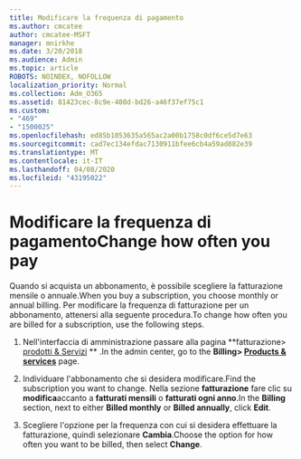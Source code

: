 ```yaml
---
title: Modificare la frequenza di pagamento
ms.author: cmcatee
author: cmcatee-MSFT
manager: mnirkhe
ms.date: 3/20/2018
ms.audience: Admin
ms.topic: article
ROBOTS: NOINDEX, NOFOLLOW
localization_priority: Normal
ms.collection: Adm_O365
ms.assetid: 81423cec-8c9e-408d-bd26-a46f37ef75c1
ms.custom:
- "469"
- "1500025"
ms.openlocfilehash: ed85b1053635a565ac2a00b1758c0df6ce5d7e63
ms.sourcegitcommit: cad7ec134efdac7130911bfee6cb4a59ad882e39
ms.translationtype: MT
ms.contentlocale: it-IT
ms.lasthandoff: 04/08/2020
ms.locfileid: "43195022"
---
```

# <a name="change-how-often-you-pay"></a><span data-ttu-id="90151-102">Modificare la frequenza di pagamento</span><span class="sxs-lookup"><span data-stu-id="90151-102">Change how often you pay</span></span>

<span data-ttu-id="90151-103">Quando si acquista un abbonamento, è possibile scegliere la fatturazione mensile o annuale.</span><span class="sxs-lookup"><span data-stu-id="90151-103">When you buy a subscription, you choose monthly or annual billing.</span></span> <span data-ttu-id="90151-104">Per modificare la frequenza di fatturazione per un abbonamento, attenersi alla seguente procedura.</span><span class="sxs-lookup"><span data-stu-id="90151-104">To change how often you are billed for a subscription, use the following steps.</span></span>

1. <span data-ttu-id="90151-105">Nell'interfaccia di amministrazione passare alla pagina \*\*fatturazione> [prodotti & Servizi](https://go.microsoft.com/fwlink/p/?linkid=842054) \*\* .</span><span class="sxs-lookup"><span data-stu-id="90151-105">In the admin center, go to the **Billing> [Products & services](https://go.microsoft.com/fwlink/p/?linkid=842054)** page.</span></span>

2. <span data-ttu-id="90151-106">Individuare l'abbonamento che si desidera modificare.</span><span class="sxs-lookup"><span data-stu-id="90151-106">Find the subscription you want to change.</span></span> <span data-ttu-id="90151-107">Nella sezione **fatturazione** fare clic su **modifica**accanto a **fatturati mensili** o **fatturati ogni anno**.</span><span class="sxs-lookup"><span data-stu-id="90151-107">In the **Billing** section, next to either **Billed monthly** or **Billed annually**, click **Edit**.</span></span>

3. <span data-ttu-id="90151-108">Scegliere l'opzione per la frequenza con cui si desidera effettuare la fatturazione, quindi selezionare **Cambia**.</span><span class="sxs-lookup"><span data-stu-id="90151-108">Choose the option for how often you want to be billed, then select **Change**.</span></span>
